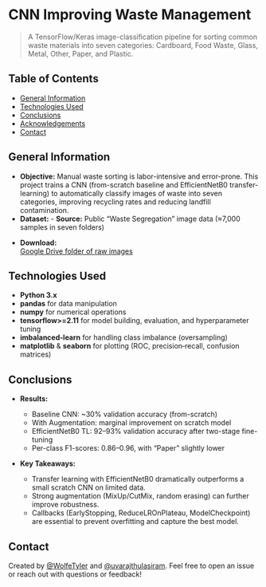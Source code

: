 # CNN Improving Waste Management

> A TensorFlow/Keras image-classification pipeline for sorting common waste materials into seven categories: Cardboard, Food Waste, Glass, Metal, Other, Paper, and Plastic.

## Table of Contents

* [General Information](#general-information)  
* [Technologies Used](#technologies-used)  
* [Conclusions](#conclusions)  
* [Acknowledgements](#acknowledgements)  
* [Contact](#contact)  

## General Information

* **Objective:** Manual waste sorting is labor-intensive and error-prone. This project trains a CNN (from-scratch baseline and EfficientNetB0 transfer-learning) to automatically classify images of waste into seven categories, improving recycling rates and reducing landfill contamination.
* **Dataset:** - **Source:** Public “Waste Segregation” image data (≈7,000 samples in seven folders)  
- **Download:**  
  [Google Drive folder of raw images](https://drive.google.com/drive/folders/1sajIcvGxBemqK_YIHFoY28EyV1Su_b5M)   

## Technologies Used

* **Python 3.x**  
* **pandas** for data manipulation  
* **numpy** for numerical operations
* **tensorflow>=2.11** for model building, evaluation, and hyperparameter tuning  
* **imbalanced‑learn** for handling class imbalance (oversampling)  
* **matplotlib** & **seaborn** for plotting (ROC, precision‑recall, confusion matrices)  

## Conclusions

* **Results:**  
  * Baseline CNN: ~30% validation accuracy (from-scratch)
  * With Augmentation: marginal improvement on scratch model
  * EfficientNetB0 TL: 92–93% validation accuracy after two-stage fine-tuning
  * Per-class F1-scores: 0.86–0.96, with “Paper” slightly lower 

* **Key Takeaways:**  
  * Transfer learning with EfficientNetB0 dramatically outperforms a small scratch CNN on limited data.
  * Strong augmentation (MixUp/CutMix, random erasing) can further improve robustness.
  * Callbacks (EarlyStopping, ReduceLROnPlateau, ModelCheckpoint) are essential to prevent overfitting and capture the best model.

## Contact

Created by [@WolfeTyler](https://github.com/WolfeTyler) and [@uvarajthulasiram](https://github.com/uvarajthulasiram). Feel free to open an issue or reach out with questions or feedback!  
